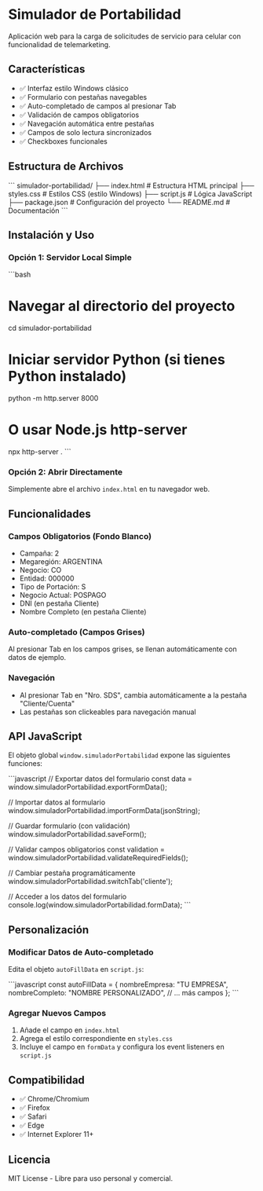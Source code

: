 # Simulador de Portabilidad

Aplicación web para la carga de solicitudes de servicio para celular con funcionalidad de telemarketing.

## Características

- ✅ Interfaz estilo Windows clásico
- ✅ Formulario con pestañas navegables
- ✅ Auto-completado de campos al presionar Tab
- ✅ Validación de campos obligatorios
- ✅ Navegación automática entre pestañas
- ✅ Campos de solo lectura sincronizados
- ✅ Checkboxes funcionales

## Estructura de Archivos

\`\`\`
simulador-portabilidad/
├── index.html          # Estructura HTML principal
├── styles.css          # Estilos CSS (estilo Windows)
├── script.js           # Lógica JavaScript
├── package.json        # Configuración del proyecto
└── README.md          # Documentación
\`\`\`

## Instalación y Uso

### Opción 1: Servidor Local Simple
\`\`\`bash
# Navegar al directorio del proyecto
cd simulador-portabilidad

# Iniciar servidor Python (si tienes Python instalado)
python -m http.server 8000

# O usar Node.js http-server
npx http-server .
\`\`\`

### Opción 2: Abrir Directamente
Simplemente abre el archivo `index.html` en tu navegador web.

## Funcionalidades

### Campos Obligatorios (Fondo Blanco)
- Campaña: 2
- Megaregión: ARGENTINA  
- Negocio: CO
- Entidad: 000000
- Tipo de Portación: S
- Negocio Actual: POSPAGO
- DNI (en pestaña Cliente)
- Nombre Completo (en pestaña Cliente)

### Auto-completado (Campos Grises)
Al presionar Tab en los campos grises, se llenan automáticamente con datos de ejemplo.

### Navegación
- Al presionar Tab en "Nro. SDS", cambia automáticamente a la pestaña "Cliente/Cuenta"
- Las pestañas son clickeables para navegación manual

## API JavaScript

El objeto global `window.simuladorPortabilidad` expone las siguientes funciones:

\`\`\`javascript
// Exportar datos del formulario
const data = window.simuladorPortabilidad.exportFormData();

// Importar datos al formulario
window.simuladorPortabilidad.importFormData(jsonString);

// Guardar formulario (con validación)
window.simuladorPortabilidad.saveForm();

// Validar campos obligatorios
const validation = window.simuladorPortabilidad.validateRequiredFields();

// Cambiar pestaña programáticamente
window.simuladorPortabilidad.switchTab('cliente');

// Acceder a los datos del formulario
console.log(window.simuladorPortabilidad.formData);
\`\`\`

## Personalización

### Modificar Datos de Auto-completado
Edita el objeto `autoFillData` en `script.js`:

\`\`\`javascript
const autoFillData = {
    nombreEmpresa: "TU EMPRESA",
    nombreCompleto: "NOMBRE PERSONALIZADO",
    // ... más campos
};
\`\`\`

### Agregar Nuevos Campos
1. Añade el campo en `index.html`
2. Agrega el estilo correspondiente en `styles.css`
3. Incluye el campo en `formData` y configura los event listeners en `script.js`

## Compatibilidad

- ✅ Chrome/Chromium
- ✅ Firefox
- ✅ Safari
- ✅ Edge
- ✅ Internet Explorer 11+

## Licencia

MIT License - Libre para uso personal y comercial.
